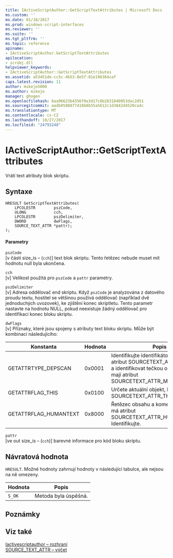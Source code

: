 ```yaml
---
title: IActiveScriptAuthor::GetScriptTextAttributes | Microsoft Docs
ms.custom: ''
ms.date: 01/18/2017
ms.prod: windows-script-interfaces
ms.reviewer: ''
ms.suite: ''
ms.tgt_pltfrm: ''
ms.topic: reference
apiname:
- IActiveScriptAuthor.GetScriptTextAttributes
apilocation:
- scrobj.dll
helpviewer_keywords:
- IActiveScriptAuthor::GetScriptTextAttributes
ms.assetid: a53451de-cc5c-4b53-8e5f-81e196364caf
caps.latest.revision: 11
author: mikejo5000
ms.author: mikejo
manager: ghogen
ms.openlocfilehash: 6aa96623b4356f0a3d17c8b2631840953dac2d51
ms.sourcegitcommit: aadb9588877418b8b55a5612c1d3842d4520ca4c
ms.translationtype: MT
ms.contentlocale: cs-CZ
ms.lasthandoff: 10/27/2017
ms.locfileid: "24793248"
---
```

# <a name="iactivescriptauthorgetscripttextattributes"></a>IActiveScriptAuthor::GetScriptTextAttributes
Vrátí text atributy blok skriptu.  
  
## <a name="syntax"></a>Syntaxe  
  
```  
HRESULT GetScriptTextAttributes(  
    LPCOLESTR        pszCode,  
    ULONG            cch,  
    LPCOLESTR        pszDelimiter,  
    DWORD            dwFlags,  
    SOURCE_TEXT_ATTR *pattr);  
);  
```  
  
#### <a name="parameters"></a>Parametry  
 `pszCode`  
 [v části size_is – (`cch`)] text blok skriptu. Tento řetězec nebude muset mít hodnotu null byla ukončena.  
  
 `cch`  
 [v] Velikost použitá pro `pszCode` a `pattr` parametry.  
  
 `pszDelimiter`  
 [v] Adresa oddělovač end skriptu. Když `pszCode` je analyzována z datového proudu textu, hostitel se většinou používá oddělovač (například dvě jednoduchých uvozovek), ke zjištění konec skriptletu. Tento parametr nastavte na hodnotu NULL, pokud neexistuje žádný oddělovač pro identifikaci konec bloku skriptu.  
  
 `dwFlags`  
 [v] Příznaky, které jsou spojeny s atributy text bloku skriptu. Může být kombinací následujícího:  
  
|Konstanta|Hodnota|Popis|  
|--------------|-----------|-----------------|  
|GETATTRTYPE_DEPSCAN|0x0001|Identifikujte identifikátory, které mají atribut SOURCETEXT_ATTR_IDENTIFIER a identifikovat tečkou operátory, které mají atribut SOURCETEXT_ATTR_MEMBERLOOKUP.|  
|GETATTRFLAG_THIS|0x0100|Určete aktuální objekt, který má atribut SOURCETEXT_ATTR_THIS.|  
|GETATTRFLAG_HUMANTEXT|0x8000|Řetězec obsahu a komentář text, který má atribut SOURCETEXT_ATTR_HUMANTEXT Identifikujte.|  
  
 `pattr`  
 [ve out size_is – (`cch`)] barevné informace pro kód bloku skriptu.  
  
## <a name="return-value"></a>Návratová hodnota  
 `HRESULT`. Možné hodnoty zahrnují hodnoty v následující tabulce, ale nejsou na ně omezeny.  
  
|Hodnota|Popis|  
|-----------|-----------------|  
|`S_OK`|Metoda byla úspěšná.|  
  
## <a name="remarks"></a>Poznámky  
  
## <a name="see-also"></a>Viz také  
 [Iactivescriptauthor – rozhraní](../../winscript/reference/iactivescriptauthor-interface.md)   
 [SOURCE_TEXT_ATTR – výčet](../../winscript/reference/source-text-attr-enumeration.md)